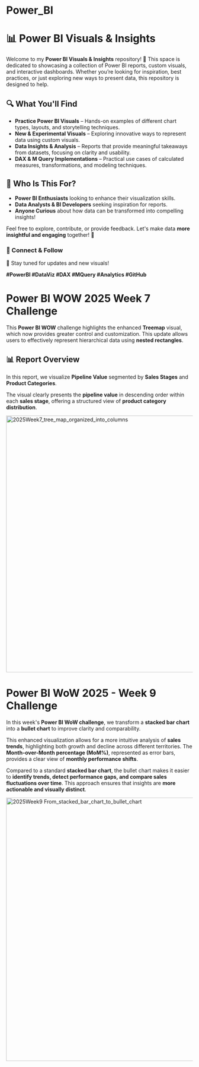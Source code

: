 # Power_BI

# 📊 Power BI Visuals & Insights  

Welcome to my **Power BI Visuals & Insights** repository! 🚀 This space is dedicated to showcasing a collection of Power BI reports, custom visuals, and interactive dashboards. Whether you’re looking for inspiration, best practices, or just exploring new ways to present data, this repository is designed to help.  

## 🔍 What You'll Find  
- **Practice Power BI Visuals** – Hands-on examples of different chart types, layouts, and storytelling techniques.  
- **New & Experimental Visuals** – Exploring innovative ways to represent data using custom visuals.  
- **Data Insights & Analysis** – Reports that provide meaningful takeaways from datasets, focusing on clarity and usability.  
- **DAX & M Query Implementations** – Practical use cases of calculated measures, transformations, and modeling techniques.  

## 🎯 Who Is This For?  
- **Power BI Enthusiasts** looking to enhance their visualization skills.  
- **Data Analysts & BI Developers** seeking inspiration for reports.  
- **Anyone Curious** about how data can be transformed into compelling insights!  

Feel free to explore, contribute, or provide feedback. Let's make data **more insightful and engaging** together! 🚀  

### 🔗 Connect & Follow  
📢 Stay tuned for updates and new visuals!  

**#PowerBI #DataViz #DAX #MQuery #Analytics #GitHub**  

# Power BI WOW 2025 Week 7 Challenge  

This **Power BI WOW** challenge highlights the enhanced **Treemap** visual, which now provides greater control and customization. This update allows users to effectively represent hierarchical data using **nested rectangles**.  

## 📊 Report Overview  
In this report, we visualize **Pipeline Value** segmented by **Sales Stages** and **Product Categories**.  

The visual clearly presents the **pipeline value** in descending order within each **sales stage**, offering a structured view of **product category distribution**.  

<img width="692" alt="2025Week7_tree_map_organized_into_columns" src="https://github.com/user-attachments/assets/a06f84fe-0e18-47e2-b54f-8f159badb16f" />

# Power BI WoW 2025 - Week 9 Challenge  

In this week's **Power BI WoW challenge**, we transform a **stacked bar chart** into a **bullet chart** to improve clarity and comparability.  

This enhanced visualization allows for a more intuitive analysis of **sales trends**, highlighting both growth and decline across different territories. The **Month-over-Month percentage (MoM%)**, represented as error bars, provides a clear view of **monthly performance shifts**.  

Compared to a standard **stacked bar chart**, the bullet chart makes it easier to **identify trends, detect performance gaps, and compare sales fluctuations over time**. This approach ensures that insights are **more actionable and visually distinct**.  

<img width="710" alt="2025Week9 From_stacked_bar_chart_to_bullet_chart" src="https://github.com/user-attachments/assets/7cae3eb2-7bf2-4499-b2f0-3128f85f6e54" />
